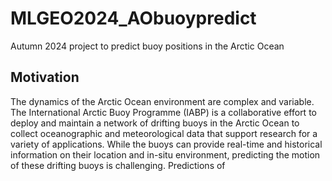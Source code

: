 # MLGEO2024_AObuoypredict
Autumn 2024 project to predict buoy positions in the Arctic Ocean

## Motivation
The dynamics of the Arctic Ocean environment are complex and variable. The International Arctic Buoy Programme (IABP) is a collaborative effort to deploy and maintain a network of drifting buoys in the Arctic Ocean to collect oceanographic and meteorological data that support research for a variety of applications. While the buoys can provide real-time and historical information on their location and in-situ environment, predicting the motion of these drifting buoys is challenging. Predictions of 